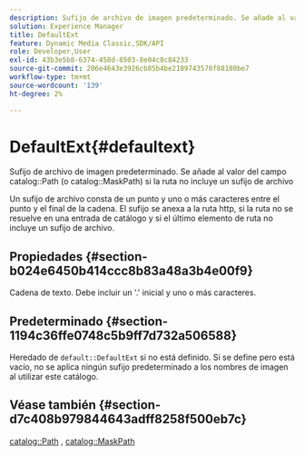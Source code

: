 ```yaml
---
description: Sufijo de archivo de imagen predeterminado. Se añade al valor del campo Ruta del catálogo (o Ruta de máscara de catálogo) si la ruta no incluye un sufijo de archivo
solution: Experience Manager
title: DefaultExt
feature: Dynamic Media Classic,SDK/API
role: Developer,User
exl-id: 43b3e5b8-6374-458d-8503-8e04c8c84233
source-git-commit: 206e4643e3926cb85b4be2189743578f88180be7
workflow-type: tm+mt
source-wordcount: '139'
ht-degree: 2%

---
```


# DefaultExt{#defaultext}

Sufijo de archivo de imagen predeterminado. Se añade al valor del campo catalog::Path (o catalog::MaskPath) si la ruta no incluye un sufijo de archivo

Un sufijo de archivo consta de un punto y uno o más caracteres entre el punto y el final de la cadena. El sufijo se anexa a la ruta http, si la ruta no se resuelve en una entrada de catálogo y si el último elemento de ruta no incluye un sufijo de archivo.

## Propiedades {#section-b024e6450b414ccc8b83a48a3b4e00f9}

Cadena de texto. Debe incluir un &#39;.&#39; inicial y uno o más caracteres.

## Predeterminado {#section-1194c36ffe0748c5b9ff7d732a506588}

Heredado de `default::DefaultExt` si no está definido. Si se define pero está vacío, no se aplica ningún sufijo predeterminado a los nombres de imagen al utilizar este catálogo.

## Véase también {#section-d7c408b979844643adff8258f500eb7c}

[catalog::Path](/help/aem-is-ir-api/is-api/image-catalog/image-serving-api-ref/c-image-catalog-reference/c-image-svg-data-reference/c-image-data-reference/r-path-cat.md) , [catalog::MaskPath](/help/aem-is-ir-api/is-api/image-catalog/image-serving-api-ref/c-image-catalog-reference/c-image-svg-data-reference/c-image-data-reference/r-maskpath-cat.md)
